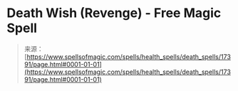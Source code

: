 <!--yml
category: 未分类
date: 2024-06-12 18:58:25
-->

# Death Wish (Revenge) - Free Magic Spell

> 来源：[https://www.spellsofmagic.com/spells/health_spells/death_spells/17391/page.html#0001-01-01](https://www.spellsofmagic.com/spells/health_spells/death_spells/17391/page.html#0001-01-01)